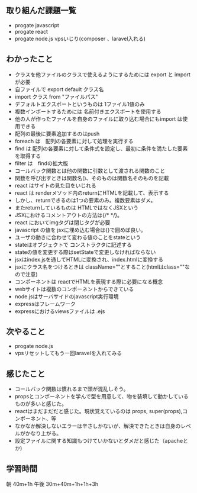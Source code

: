 ## 取り組んだ課題一覧
- progate javascript
- progate react
- progate node.js
  vpsいじり(composer 、laravel入れる)
## わかったこと
- クラスを他ファイルのクラスで使えるようにするためには export と import が必要
- 自ファイルで export default クラス名
- import クラス from "ファイルパス"
- デフォルトエクスポートというものは 1ファイル1値のみ
- 複数インポートするためには 名前付きエクスポートを使用する
- 他の人が作ったファイルを自身のファイルに取り込む場合にもimport は使用できる
- 配列の最後に要素追加するのはpush
- foreach は　配列の各要素に対して処理を実行する
- find は 配列の各要素に対して条件式を設定し、最初に条件を満たした要素を取得する
- filter は　findの拡大版
- コールバック関数とは他の関数に引数として渡される関数のこと
- 関数を呼び出すときは関数名()、そのものは関数名そのものを記載
- react はサイトの見た目をいじれる
- react は renderメソッド内のreturnにHTMLを記載して、表示する
- しかし、returnできるのは1つの要素のみ。複数要素はダメ。
- またreturnしているものは HTMLではなくJSXという
- JSXにおけるコメントアウトの方法は{/* */}。
- react においてimgタグは閉じタグが必要
- javascript の値を jsxに埋め込む場合は{}で囲めば良い。
- ユーザの動きに合わせて変わる値のことをstateという
- stateはオブジェクトで コンストラクタに記述する
- stateの値を変更する際はsetStateで変更しなければならない
- jsxはindex.jsを通してHTMLに変換され、index.htmlに変換する
- jsxにクラス名をつけるときは className=""とすること(htmlはclass=""なので注意)
- コンポーネントは reactでHTMLを表現する際に必要になる概念
- webサイトは複数のコンポーネントからできている
- node.jsはサーバサイドのjavascript実行環境
- expressはフレームワーク
- expressにおけるviewsファイルは .ejs


## 次やること
- progate node.js
- vpsリセットしてもう一回laravelを入れてみる
## 感じたこと
- コールバック関数は慣れるまで頭が混乱しそう。
- propsとコンポーネントを学んで型を用意して、物を装填して動かしているものが多いと感じた。
- reactはまだまだだと感じた。現状覚えているのは props, super(props),コンポーネント、等
- なかなか解決しないエラーは辛さしかないが、解決できたときは自身のレベルがかなり上がる。
- 設定ファイルに関する知識もつけていかないとダメだと感じた（apacheとか)
## 学習時間
朝 40m+1h 午後 30m+40m+1h+1h+3h


